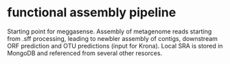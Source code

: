 # functional assembly pipeline
Starting point for meggasense. Assembly of metagenome reads starting from .sff processing, leading to newbler assembly of contigs, downstream ORF prediction and OTU predictions (input for Krona). Local SRA is stored in MongoDB and referenced from several other resorces.
